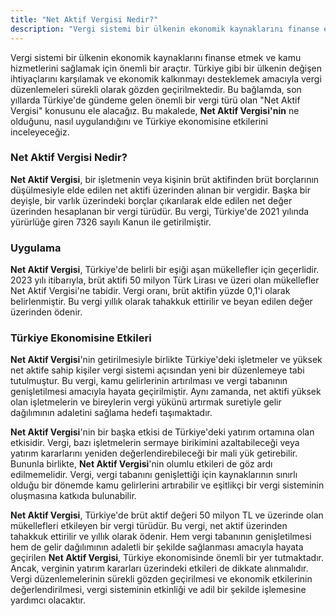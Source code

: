 ```yaml
---
title: "Net Aktif Vergisi Nedir?"
description: "Vergi sistemi bir ülkenin ekonomik kaynaklarını finanse etmek ve kamu hizmetlerini sağlamak için önemli bir araçtır"
---
```


Vergi sistemi bir ülkenin ekonomik kaynaklarını finanse etmek ve kamu hizmetlerini sağlamak için önemli bir araçtır. Türkiye gibi bir ülkenin değişen ihtiyaçlarını karşılamak ve ekonomik kalkınmayı desteklemek amacıyla vergi düzenlemeleri sürekli olarak gözden geçirilmektedir. Bu bağlamda, son yıllarda Türkiye'de gündeme gelen önemli bir vergi türü olan "Net Aktif Vergisi" konusunu ele alacağız. Bu makalede, **Net Aktif Vergisi'nin** ne olduğunu, nasıl uygulandığını ve Türkiye ekonomisine etkilerini inceleyeceğiz.


### **Net Aktif Vergisi Nedir?**
**Net Aktif Vergisi**, bir işletmenin veya kişinin brüt aktifinden brüt borçlarının düşülmesiyle elde edilen net aktifi üzerinden alınan bir vergidir. Başka bir deyişle, bir varlık üzerindeki borçlar çıkarılarak elde edilen net değer üzerinden hesaplanan bir vergi türüdür. Bu vergi, Türkiye'de 2021 yılında yürürlüğe giren 7326 sayılı Kanun ile getirilmiştir.


### **Uygulama**
**Net Aktif Vergisi**, Türkiye'de belirli bir eşiği aşan mükellefler için geçerlidir. 2023 yılı itibarıyla, brüt aktifi 50 milyon Türk Lirası ve üzeri olan mükellefler Net Aktif Vergisi'ne tabidir. Vergi oranı, brüt aktifin yüzde 0,1'i olarak belirlenmiştir. Bu vergi yıllık olarak tahakkuk ettirilir ve beyan edilen değer üzerinden ödenir.


### **Türkiye Ekonomisine Etkileri**
**Net Aktif Vergisi**'nin getirilmesiyle birlikte Türkiye'deki işletmeler ve yüksek net aktife sahip kişiler vergi sistemi açısından yeni bir düzenlemeye tabi tutulmuştur. Bu vergi, kamu gelirlerinin artırılması ve vergi tabanının genişletilmesi amacıyla hayata geçirilmiştir. Aynı zamanda, net aktifi yüksek olan işletmelerin ve bireylerin vergi yükünü artırmak suretiyle gelir dağılımının adaletini sağlama hedefi taşımaktadır.

**Net Aktif Vergisi**'nin bir başka etkisi de Türkiye'deki yatırım ortamına olan etkisidir. Vergi, bazı işletmelerin sermaye birikimini azaltabileceği veya yatırım kararlarını yeniden değerlendirebileceği bir mali yük getirebilir. Bununla birlikte, **Net Aktif Vergisi**'nin olumlu etkileri de göz ardı edilmemelidir. Vergi, vergi tabanını genişlettiği için kaynaklarının sınırlı olduğu bir dönemde kamu gelirlerini artırabilir ve eşitlikçi bir vergi sisteminin oluşmasına katkıda bulunabilir.


**Net Aktif Vergisi**, Türkiye'de brüt aktif değeri 50 milyon TL ve üzerinde olan mükellefleri etkileyen bir vergi türüdür. Bu vergi, net aktif üzerinden tahakkuk ettirilir ve yıllık olarak ödenir. Hem vergi tabanının genişletilmesi hem de gelir dağılımının adaletli bir şekilde sağlanması amacıyla hayata geçirilen **Net Aktif Vergisi**, Türkiye ekonomisinde önemli bir yer tutmaktadır. Ancak, verginin yatırım kararları üzerindeki etkileri de dikkate alınmalıdır. Vergi düzenlemelerinin sürekli gözden geçirilmesi ve ekonomik etkilerinin değerlendirilmesi, vergi sisteminin etkinliği ve adil bir şekilde işlemesine yardımcı olacaktır.

